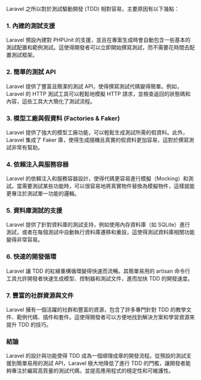 Laravel 之所以對於測試驅動開發 (TDD) 相對容易，主要原因有以下幾點：

### 1. **內建的測試支援**

Laravel 預設內建對 PHPUnit 的支援，並且在專案生成時會自動包含一些基本的測試配置和範例測試。這使得開發者可以立即開始撰寫測試，而不需要花時間去配置測試框架。

### 2. **簡單的測試 API**

Laravel 提供了豐富且簡潔的測試 API，使得撰寫測試代碼變得簡單。例如，Laravel 的 HTTP 測試工具可以輕鬆地模擬 HTTP 請求，並檢查返回的狀態碼和內容，這些工具大大簡化了測試流程。

### 3. **模型工廠與假資料 (Factories & Faker)**

Laravel 提供了強大的模型工廠功能，可以輕鬆生成測試所需的假資料。此外，Laravel 集成了 Faker 庫，使得生成隨機且真實的假資料更加容易，這對於撰寫測試非常有幫助。

### 4. **依賴注入與服務容器**

Laravel 的依賴注入和服務容器設計，使得代碼更容易進行模擬（Mocking）和測試。當需要測試某些功能時，可以很容易地將真實物件替換為模擬物件，這樣就能更專注於測試單一功能的邏輯。

### 5. **資料庫測試的支援**

Laravel 提供了針對資料庫的測試支持，例如使用內存資料庫（如 SQLite）進行測試，或者在每個測試中自動執行資料庫遷移和重設，這使得測試資料庫相關功能變得非常容易。

### 6. **快速的開發循環**

Laravel 讓 TDD 的紅綠重構循環變得快速而流暢。其簡單易用的 artisan 命令行工具允許開發者快速生成模型、控制器和測試文件，進而加快 TDD 的開發速度。

### 7. **豐富的社群資源與文件**

Laravel 擁有一個活躍的社群和豐富的資源，包含了許多專門針對 TDD 的教學文件、範例代碼、插件和套件。這使得開發者可以方便地找到解決方案和學習資源來提升 TDD 的技巧。

### 結論

Laravel 的設計與功能使得 TDD 成為一個順理成章的開發流程。從預設的測試支援到簡單易用的測試 API，Laravel 極大地降低了進行 TDD 的門檻，讓開發者能夠專注於編寫高質量的測試代碼，並提高應用程式的穩定性和可維護性。
